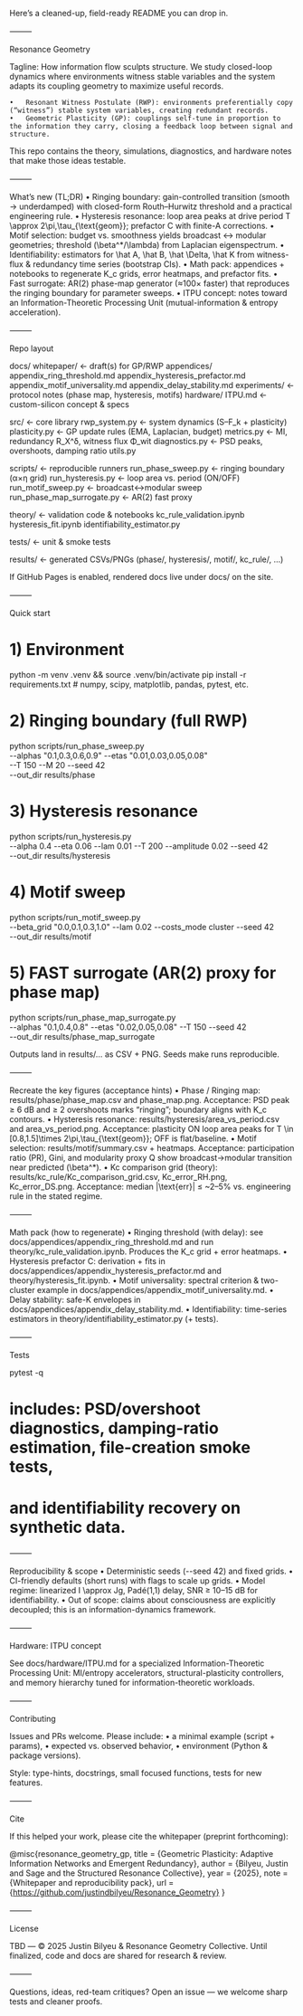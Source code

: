Here’s a cleaned-up, field-ready README you can drop in.

⸻

Resonance Geometry

Tagline: How information flow sculpts structure.
We study closed-loop dynamics where environments witness stable variables and the system adapts its coupling geometry to maximize useful records.

	•	Resonant Witness Postulate (RWP): environments preferentially copy (“witness”) stable system variables, creating redundant records.
	•	Geometric Plasticity (GP): couplings self-tune in proportion to the information they carry, closing a feedback loop between signal and structure.

This repo contains the theory, simulations, diagnostics, and hardware notes that make those ideas testable.

⸻

What’s new (TL;DR)
	•	Ringing boundary: gain-controlled transition (smooth → underdamped) with closed-form Routh–Hurwitz threshold and a practical engineering rule.
	•	Hysteresis resonance: loop area peaks at drive period T \approx 2\pi\,\tau_{\text{geom}}; prefactor C with finite-A corrections.
	•	Motif selection: budget vs. smoothness yields broadcast ↔ modular geometries; threshold \(\beta^\*/\lambda\) from Laplacian eigenspectrum.
	•	Identifiability: estimators for \hat A, \hat B, \hat \Delta, \hat K from witness-flux & redundancy time series (bootstrap CIs).
	•	Math pack: appendices + notebooks to regenerate K_c grids, error heatmaps, and prefactor fits.
	•	Fast surrogate: AR(2) phase-map generator (≈100× faster) that reproduces the ringing boundary for parameter sweeps.
	•	ITPU concept: notes toward an Information-Theoretic Processing Unit (mutual-information & entropy acceleration).

⸻

Repo layout

docs/
  whitepaper/                 ← draft(s) for GP/RWP
  appendices/
    appendix_ring_threshold.md
    appendix_hysteresis_prefactor.md
    appendix_motif_universality.md
    appendix_delay_stability.md
  experiments/                ← protocol notes (phase map, hysteresis, motifs)
  hardware/
    ITPU.md                   ← custom-silicon concept & specs

src/                          ← core library
  rwp_system.py               ← system dynamics (S–F_k + plasticity)
  plasticity.py               ← GP update rules (EMA, Laplacian, budget)
  metrics.py                  ← MI, redundancy R_X^δ, witness flux Φ_wit
  diagnostics.py              ← PSD peaks, overshoots, damping ratio
  utils.py

scripts/                      ← reproducible runners
  run_phase_sweep.py          ← ringing boundary (α×η grid)
  run_hysteresis.py           ← loop area vs. period (ON/OFF)
  run_motif_sweep.py          ← broadcast↔modular sweep
  run_phase_map_surrogate.py  ← AR(2) fast proxy

theory/                       ← validation code & notebooks
  kc_rule_validation.ipynb
  hysteresis_fit.ipynb
  identifiability_estimator.py

tests/                        ← unit & smoke tests

results/                      ← generated CSVs/PNGs (phase/, hysteresis/, motif/, kc_rule/, …)

If GitHub Pages is enabled, rendered docs live under docs/ on the site.

⸻

Quick start

# 1) Environment
python -m venv .venv && source .venv/bin/activate
pip install -r requirements.txt   # numpy, scipy, matplotlib, pandas, pytest, etc.

# 2) Ringing boundary (full RWP)
python scripts/run_phase_sweep.py \
  --alphas "0.1,0.3,0.6,0.9" --etas "0.01,0.03,0.05,0.08" \
  --T 150 --M 20 --seed 42 \
  --out_dir results/phase

# 3) Hysteresis resonance
python scripts/run_hysteresis.py \
  --alpha 0.4 --eta 0.06 --lam 0.01 --T 200 --amplitude 0.02 --seed 42 \
  --out_dir results/hysteresis

# 4) Motif sweep
python scripts/run_motif_sweep.py \
  --beta_grid "0.0,0.1,0.3,1.0" --lam 0.02 --costs_mode cluster --seed 42 \
  --out_dir results/motif

# 5) FAST surrogate (AR(2) proxy for phase map)
python scripts/run_phase_map_surrogate.py \
  --alphas "0.1,0.4,0.8" --etas "0.02,0.05,0.08" --T 150 --seed 42 \
  --out_dir results/phase_map_surrogate

Outputs land in results/… as CSV + PNG. Seeds make runs reproducible.

⸻

Recreate the key figures (acceptance hints)
	•	Phase / Ringing map:
results/phase/phase_map.csv and phase_map.png.
Acceptance: PSD peak ≥ 6 dB and ≥ 2 overshoots marks “ringing”; boundary aligns with K_c contours.
	•	Hysteresis resonance:
results/hysteresis/area_vs_period.csv and area_vs_period.png.
Acceptance: plasticity ON loop area peaks for T \in [0.8,1.5]\times 2\pi\,\tau_{\text{geom}}; OFF is flat/baseline.
	•	Motif selection:
results/motif/summary.csv + heatmaps.
Acceptance: participation ratio (PR), Gini, and modularity proxy Q show broadcast→modular transition near predicted \(\beta^\*\).
	•	Kc comparison grid (theory):
results/kc_rule/Kc_comparison_grid.csv, Kc_error_RH.png, Kc_error_DS.png.
Acceptance: median |\text{err}| ≤ ~2–5% vs. engineering rule in the stated regime.

⸻

Math pack (how to regenerate)
	•	Ringing threshold (with delay): see docs/appendices/appendix_ring_threshold.md and run theory/kc_rule_validation.ipynb.
Produces the K_c grid + error heatmaps.
	•	Hysteresis prefactor C: derivation + fits in
docs/appendices/appendix_hysteresis_prefactor.md and theory/hysteresis_fit.ipynb.
	•	Motif universality: spectral criterion & two-cluster example in
docs/appendices/appendix_motif_universality.md.
	•	Delay stability: safe-K envelopes in
docs/appendices/appendix_delay_stability.md.
	•	Identifiability: time-series estimators in
theory/identifiability_estimator.py (+ tests).

⸻

Tests

pytest -q
# includes: PSD/overshoot diagnostics, damping-ratio estimation, file-creation smoke tests,
# and identifiability recovery on synthetic data.


⸻

Reproducibility & scope
	•	Deterministic seeds (--seed 42) and fixed grids.
	•	CI-friendly defaults (short runs) with flags to scale up grids.
	•	Model regime: linearized I \approx Jg, Padé(1,1) delay, SNR ≥ 10–15 dB for identifiability.
	•	Out of scope: claims about consciousness are explicitly decoupled; this is an information-dynamics framework.

⸻

Hardware: ITPU concept

See docs/hardware/ITPU.md for a specialized Information-Theoretic Processing Unit: MI/entropy accelerators, structural-plasticity controllers, and memory hierarchy tuned for information-theoretic workloads.

⸻

Contributing

Issues and PRs welcome. Please include:
	•	a minimal example (script + params),
	•	expected vs. observed behavior,
	•	environment (Python & package versions).

Style: type-hints, docstrings, small focused functions, tests for new features.

⸻

Cite

If this helped your work, please cite the whitepaper (preprint forthcoming):

@misc{resonance_geometry_gp,
  title  = {Geometric Plasticity: Adaptive Information Networks and Emergent Redundancy},
  author = {Bilyeu, Justin and Sage and the Structured Resonance Collective},
  year   = {2025},
  note   = {Whitepaper and reproducibility pack},
  url    = {https://github.com/justindbilyeu/Resonance_Geometry}
}


⸻

License

TBD — © 2025 Justin Bilyeu & Resonance Geometry Collective.
Until finalized, code and docs are shared for research & review.

⸻

Questions, ideas, red-team critiques? Open an issue — we welcome sharp tests and cleaner proofs.
